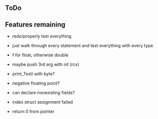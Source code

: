 ## ToDo

## Features remaining

* redo/properly test everything
 * just walk through every statement and test everything with every type

* f for float, otherwise double
* maybe push 3rd arg with int (rcx)
* print_Testl with byte?
* negative floating point?
* can declare nonexisting fields?
* index struct assignment failed
* return 0 from pointer